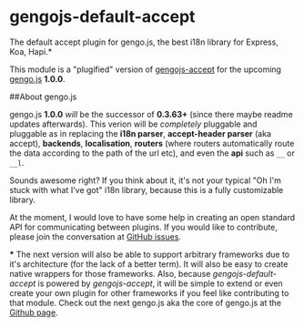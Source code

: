 # gengojs-default-accept
The default accept plugin for gengo.js, the best i18n library for Express, Koa, Hapi.*

This module is a "plugified" version of [gengojs-accept](https://github.com/iwatakeshi/gengojs-accept) for the upcoming [gengo.js](https://github.com/iwatakeshi/gengojs) **1.0.0**.

##About gengo.js

gengo.js **1.0.0** *will* be the successor of **0.3.63+** (since there maybe readme updates afterwards). This verion will be *completely* pluggable and pluggable as in replacing the **i18n parser**, **accept-header parser** (aka accept), **backends**, **localisation**, **routers** (where routers automatically route the data according to the path of the url etc), and even the **api** such as `__` or `__l`. 

Sounds awesome right? If you think about it, it's not your typical "Oh I'm stuck with what I've got" i18n library, because this is a fully customizable library. 

At the moment, I would love to have some help in creating an open standard API for communicating between plugins. If you would like to contribute, please join the conversation at [GitHub issues](https://github.com/iwatakeshi/gengojs/issues/16).

__*__ The next version will also be able to support arbitrary frameworks due to it's architecture (for the lack of a better term). It will also be easy to create native wrappers for those frameworks. Also, because *gengojs-default-accept* is powered by *gengojs-accept*, it will be simple to extend or even create your own plugin for other frameworks if you feel like contributing to that module. Check out the next gengo.js aka the core of gengo.js at the [Github page](https://github.com/iwatakeshi/gengojs-core/blob/master/index.js).

